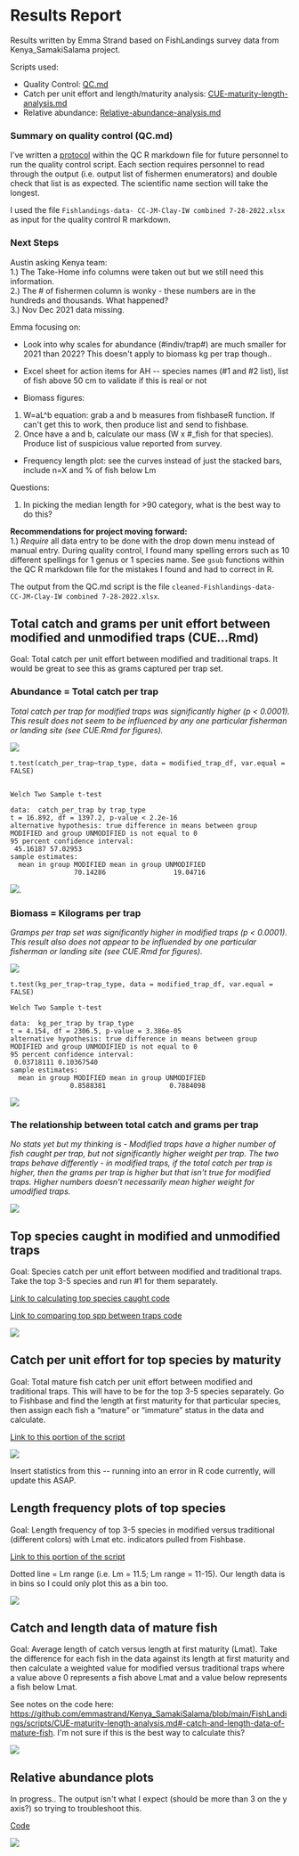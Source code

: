# Results Report

Results written by Emma Strand based on FishLandings survey data from Kenya_SamakiSalama project.

Scripts used:  
- Quality Control: [QC.md](https://github.com/emmastrand/Kenya_SamakiSalama/blob/main/FishLandings/scripts/QC.md)    
- Catch per unit effort and length/maturity analysis: [CUE-maturity-length-analysis.md](https://github.com/emmastrand/Kenya_SamakiSalama/blob/main/FishLandings/scripts/CUE-maturity-length-analysis.md)      
- Relative abundance: [Relative-abundance-analysis.md]()  

### Summary on quality control (QC.md)

I've written a [protocol](https://github.com/emmastrand/Kenya_SamakiSalama/blob/main/FishLandings/scripts/QC.md#-protocol-to-run-this-with-a-future-xlsx-file) within the QC R markdown file for future personnel to run the quality control script. Each section requires personnel to read through the output (i.e. output list of fishermen enumerators) and double check that list is as expected. The scientific name section will take the longest.

I used the file `Fishlandings-data- CC-JM-Clay-IW combined 7-28-2022.xlsx` as input for the quality control R markdown.


### Next Steps 


Austin asking Kenya team:  
1.) The Take-Home info columns were taken out but we still need this information.  
2.) The # of fishermen column is wonky - these numbers are in the hundreds and thousands. What happened?  
3.) Nov Dec 2021 data missing.  

Emma focusing on:  

- Look into why scales for abundance (#indiv/trap#) are much smaller for 2021 than 2022? This doesn't apply to biomass kg per trap though..    
- Excel sheet for action items for AH -- species names (#1 and #2 list), list of fish above 50 cm to validate if this is real or not   

- Biomass figures:  
1.  W=aL^b equation: grab a and b measures from fishbaseR function. If can't get this to work, then produce list and send to fishbase.   
2. Once have a and b, calculate our mass (W x #_fish for that species). Produce list of suspicious value reported from survey.  

- Frequency length plot: see the curves instead of just the stacked bars, include n=X and % of fish below Lm

Questions:   
1. In picking the median length for >90 category, what is the best way to do this?  


**Recommendations for project moving forward:**    
1.) *Require* all data entry to be done with the drop down menu instead of manual entry. During quality control, I found many spelling errors such as 10 different spellings for 1 genus or 1 species name. See `gsub` functions within the QC R markdown file for the mistakes I found and had to correct in R.  

The output from the QC.md script is the file `cleaned-Fishlandings-data- CC-JM-Clay-IW combined 7-28-2022.xlsx`.

## Total catch and grams per unit effort between modified and unmodified traps (CUE...Rmd)

Goal: Total catch per unit effort between modified and traditional traps. It would be great to see this as grams captured per trap set.

### Abundance = Total catch per trap

*Total catch per trap for modified traps was significantly higher (p < 0.0001). This result does not seem to be influenced by any one particular fisherman or landing site (see CUE.Rmd for figures).*

![](https://github.com/emmastrand/Kenya_SamakiSalama/raw/main/FishLandings/scripts/CUE-maturity-length-analysis_files/figure-gfm/unnamed-chunk-4-1.png)

```
t.test(catch_per_trap~trap_type, data = modified_trap_df, var.equal = FALSE)


Welch Two Sample t-test

data:  catch_per_trap by trap_type
t = 16.892, df = 1397.2, p-value < 2.2e-16
alternative hypothesis: true difference in means between group MODIFIED and group UNMODIFIED is not equal to 0
95 percent confidence interval:
 45.16187 57.02953
sample estimates:
  mean in group MODIFIED mean in group UNMODIFIED 
                70.14286                 19.04716 
```

![](https://github.com/emmastrand/Kenya_SamakiSalama/raw/main/FishLandings/scripts/CUE-maturity-length-analysis_files/figure-gfm/unnamed-chunk-4-4.png).

### Biomass = Kilograms per trap

*Gramps per trap set was significantly higher in modified traps (p < 0.0001). This result also does not appear to be influended by one particular fisherman or landing site (see CUE.Rmd for figures).*

![](https://github.com/emmastrand/Kenya_SamakiSalama/raw/main/FishLandings/scripts/CUE-maturity-length-analysis_files/figure-gfm/unnamed-chunk-5-1.png)

```
t.test(kg_per_trap~trap_type, data = modified_trap_df, var.equal = FALSE)

Welch Two Sample t-test

data:  kg_per_trap by trap_type
t = 4.154, df = 2306.5, p-value = 3.386e-05
alternative hypothesis: true difference in means between group MODIFIED and group UNMODIFIED is not equal to 0
95 percent confidence interval:
 0.03718111 0.10367540
sample estimates:
  mean in group MODIFIED mean in group UNMODIFIED 
               0.8588381                0.7884098
```

![](https://github.com/emmastrand/Kenya_SamakiSalama/raw/main/FishLandings/scripts/CUE-maturity-length-analysis_files/figure-gfm/unnamed-chunk-5-4.png)

### The relationship between total catch and grams per trap

*No stats yet but my thinking is - Modified traps have a higher number of fish caught per trap, but not significantly higher weight per trap. The two traps behave differently - in modified traps, if the total catch per trap is higher, then the grams per trap is higher but that isn't true for modified traps. Higher numbers doesn't necessarily mean higher weight for umodified traps.*

![](https://github.com/emmastrand/Kenya_SamakiSalama/raw/main/FishLandings/scripts/CUE-maturity-length-analysis_files/figure-gfm/unnamed-chunk-6-1.png)

## Top species caught in modified and unmodified traps

Goal: Species catch per unit effort between modified and traditional traps. Take the top 3-5 species and run #1 for them separately.

[Link to calculating top species caught code](https://github.com/emmastrand/Kenya_SamakiSalama/blob/main/FishLandings/scripts/CUE-maturity-length-analysis.md#-calculate-top-species-caught)

[Link to comparing top spp between traps code](https://github.com/emmastrand/Kenya_SamakiSalama/blob/main/FishLandings/scripts/CUE-maturity-length-analysis.md#-top-species-stats-per-trap)

![](https://github.com/emmastrand/Kenya_SamakiSalama/raw/main/FishLandings/scripts/CUE-maturity-length-analysis_files/figure-gfm/unnamed-chunk-13-1.png)

## Catch per unit effort for top species by maturity

Goal: Total mature fish catch per unit effort between modified and traditional traps. This will have to be for the top 3-5 species separately. Go to Fishbase and find the length at first maturity for that particular species, then assign each fish a “mature” or “immature” status in the data and calculate.

[Link to this portion of the script](https://github.com/emmastrand/Kenya_SamakiSalama/blob/main/FishLandings/scripts/CUE-maturity-length-analysis.md#-catch-per-unit-effort-for-top-species-by-maturity)

![](https://github.com/emmastrand/Kenya_SamakiSalama/raw/main/FishLandings/scripts/CUE-maturity-length-analysis_files/figure-gfm/unnamed-chunk-16-2.png)

Insert statistics from this -- running into an error in R code currently, will update this ASAP.

## Length frequency plots of top species

Goal: Length frequency of top 3-5 species in modified versus traditional (different colors) with Lmat etc. indicators pulled from Fishbase.

[Link to this portion of the script](https://github.com/emmastrand/Kenya_SamakiSalama/blob/main/FishLandings/scripts/CUE-maturity-length-analysis.md#-length-frequency-plots-of-top-species)

Dotted line = Lm range (i.e. Lm = 11.5; Lm range = 11-15). Our length data is in bins so I could only plot this as a bin too.

![](https://github.com/emmastrand/Kenya_SamakiSalama/raw/main/FishLandings/scripts/CUE-maturity-length-analysis_files/figure-gfm/unnamed-chunk-19-1.png)

## Catch and length data of mature fish

Goal: Average length of catch versus length at first maturity (Lmat). Take the difference for each fish in the data against its length at first maturity and then calculate a weighted value for modified versus traditional traps where a value above 0 represents a fish above Lmat and a value below represents a fish below Lmat.

See notes on the code here: https://github.com/emmastrand/Kenya_SamakiSalama/blob/main/FishLandings/scripts/CUE-maturity-length-analysis.md#-catch-and-length-data-of-mature-fish. I'm not sure if this is the best way to calculate this?

![](https://github.com/emmastrand/Kenya_SamakiSalama/raw/main/FishLandings/scripts/CUE-maturity-length-analysis_files/figure-gfm/unnamed-chunk-18-1.png)

## Relative abundance plots

In progress.. The output isn't what I expect (should be more than 3 on the y axis?) so trying to troubleshoot this.

[Code](https://github.com/emmastrand/Kenya_SamakiSalama/blob/main/FishLandings/scripts/Relative-abundance-analysis.md#relative-abundance-analysis-of-fishing-landings-dataset)

![](https://github.com/emmastrand/Kenya_SamakiSalama/raw/main/FishLandings/scripts/Relative-abundance-analysis_files/figure-gfm/unnamed-chunk-5-1.png)
